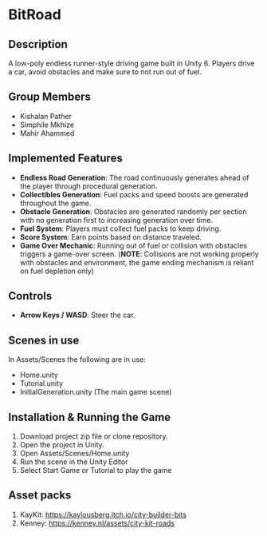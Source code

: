 # BitRoad

## Description
A low-poly endless runner-style driving game built in Unity 6. Players drive a car, avoid obstacles and make sure to not run out of fuel.

## Group Members
- Kishalan Pather
- Simphile Mkhize
- Mahir Ahammed

## Implemented Features
- **Endless Road Generation**: The road continuously generates ahead of the player through procedural generation.
- **Collectibles Generation**: Fuel packs and speed boosts are generated throughout the game.
- **Obstacle Generation**: Obstacles are generated randomly per section with no generation first to increasing generation over time.
- **Fuel System**: Players must collect fuel packs to keep driving.
- **Score System**: Earn points based on distance traveled.
- **Game Over Mechanic**: Running out of fuel or collision with obstacles triggers a game-over screen. (**NOTE**: Collisions are not working properly with obstacles and environment, the game ending mechanism is reliant on fuel depletion only)

## Controls
- **Arrow Keys / WASD**: Steer the car.

## Scenes in use
In Assets/Scenes the following are in use:
- Home.unity
- Tutorial.unity
- InitialGeneration.unity (The main game scene)

## Installation & Running the Game
1. Download project zip file or clone repository.
2. Open the project in Unity.
3. Open Assets/Scenes/Home.unity
4. Run the scene in the Unity Editor
5. Select Start Game or Tutorial to play the game

## Asset packs
1. KayKit: https://kaylousberg.itch.io/city-builder-bits
2. Kenney: https://kenney.nl/assets/city-kit-roads
